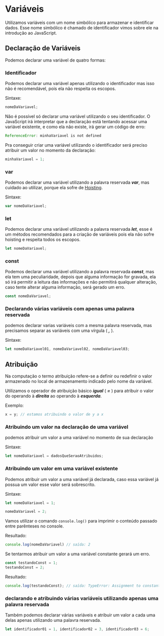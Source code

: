 
# Variáveis

Utilizamos variáveis com um nome simbólico para armazenar e identificar  dados. Esse nome simbólico é chamado de identificador vimos sobre ele na introdução ao JavaScript.

## Declaração de Variáveis

Podemos declarar uma variável de quatro formas:

### Identificador

Podemos declarar uma variável apenas utilizando o identificador mas isso não é recomendável, pois ela não respeita os escopos.

Sintaxe:

```js
nomeDaVariavel;
```

Não é possível só declarar uma variável utilizando o seu identificador. O JavaScript irá interpretar que a declaração está tentando acessar uma variável existente, e como ela não existe, irá gerar um código de erro:

```js
ReferenceError: minhaVariavel is not defined
```

Pra conseguir criar uma variável utilizando o identificador será preciso atribuir um valor no momento da declaração:

```js
minhaVariavel = 1;
```

### var

Podemos declarar uma variável utilizando a palavra reservada ***var***, mas cuidado ao utilizar, porque ela sofre de [Hoisting](./hoisting.md).

Sintaxe:

```js
var nomeDaVariavel;
```

### let

Podemos declarar uma variável utilizando a palavra reservada ***let***, esse é um métodos recomendados para a criação de variáveis pois ela não sofre hoisting e respeita todos os escopos.

```js
let nomeDaVariavel;
```

### const

Podemos declarar uma variável utilizando a palavra reservada ***const***, mas ela tem uma peculiaridade, depois que alguma informação for gravada, ela só irá permitir a leitura das informações e não permitirá qualquer alteração, caso tente alterar alguma informação, será gerado um erro.

```js
const nomeDaVariavel;
```

### Declarando várias variáveis com apenas uma palavra reservada

podemos declarar varias variáveis com a mesma palavra reservada, mas precisamos separar as variáveis com uma vírgula ( ***,*** ).

Sintaxe:

```js
let nomeDaVariavel01, nomeDaVariavel02, nomeDaVariavel03;
```

## Atribuição

Na computação o termo atribuição refere-se a definir ou redefinir o valor armazenado no local de armazenamento indicado pelo nome da variável.

Utilizamos o operador de atribuição básico ***igual*** ( ***=*** )  para atribuir o valor do operando à ***direita*** ao operando à ***esquerda***.

Exemplo:
```js
x = y; // estamos atribuindo o valor de y a x
```

### Atribuindo um valor na declaração de uma variável

podemos atribuir um valor a uma variável no momento de sua declaração

Sintaxe:

```js
let nomeDaVariavel = dadosQueSeraoAtribuidos;
```

### Atribuindo um valor em uma variável existente

Podemos atribuir um valor a uma variável já declarada, caso essa variável já possua um valor esse valor será sobrescrito.

Sintaxe:

```js
let nomeDaVariavel = 1;

nomeDaVariavel = 2;
```

Vamos utilizar o comando `console.log()` para imprimir o conteúdo passado entre parênteses no console.

Resultado:

```js
console.log(nomeDaVariavel) // saída: 2
```

Se tentarmos atribuir um valor a uma variável constante gerará um erro.

```js
const testandoConst = 1;
testandoConst = 2;
```

Resultado:

```js
console.log(testandoConst); // saída: TypeError: Assignment to constant variable.
```

### declarando e atribuindo várias variáveis utilizando apenas uma palavra reservada

Também podemos declarar várias variáveis e atribuir um valor a cada uma delas apenas utilizando uma palavra reservada.

```js
let identificador01 = 1, identificador02 = 3, identificador03 = 6;
```
